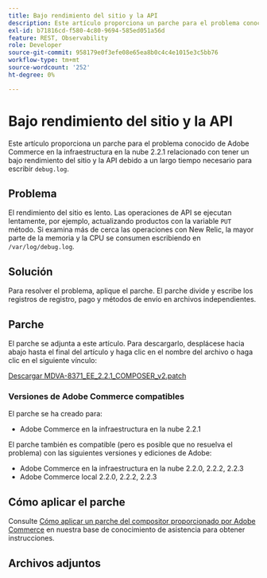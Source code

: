 ```yaml
---
title: Bajo rendimiento del sitio y la API
description: Este artículo proporciona un parche para el problema conocido de Adobe Commerce en la infraestructura en la nube 2.2.1 relacionado con un bajo rendimiento del sitio y la API provocado por un largo tiempo necesario para escribir debug.log.
exl-id: b71816cd-f580-4c80-9694-585ed051a56d
feature: REST, Observability
role: Developer
source-git-commit: 958179e0f3efe08e65ea8b0c4c4e1015e3c5bb76
workflow-type: tm+mt
source-wordcount: '252'
ht-degree: 0%

---
```


# Bajo rendimiento del sitio y la API

Este artículo proporciona un parche para el problema conocido de Adobe Commerce en la infraestructura en la nube 2.2.1 relacionado con tener un bajo rendimiento del sitio y la API debido a un largo tiempo necesario para escribir `debug.log`.

## Problema

El rendimiento del sitio es lento. Las operaciones de API se ejecutan lentamente, por ejemplo, actualizando productos con la variable `PUT` método. Si examina más de cerca las operaciones con New Relic, la mayor parte de la memoria y la CPU se consumen escribiendo en `/var/log/debug.log`.

## Solución

Para resolver el problema, aplique el parche. El parche divide y escribe los registros de registro, pago y métodos de envío en archivos independientes.

## Parche

El parche se adjunta a este artículo. Para descargarlo, desplácese hacia abajo hasta el final del artículo y haga clic en el nombre del archivo o haga clic en el siguiente vínculo:

[Descargar MDVA-8371\_EE\_2.2.1\_COMPOSER\_v2.patch](assets/MDVA-8371_EE_2.2.1_COMPOSER_v2.patch.zip)

### Versiones de Adobe Commerce compatibles

El parche se ha creado para:

* Adobe Commerce en la infraestructura en la nube 2.2.1

El parche también es compatible (pero es posible que no resuelva el problema) con las siguientes versiones y ediciones de Adobe:

* Adobe Commerce en la infraestructura en la nube 2.2.0, 2.2.2, 2.2.3
* Adobe Commerce local 2.2.0, 2.2.2, 2.2.3

## Cómo aplicar el parche

Consulte [Cómo aplicar un parche del compositor proporcionado por Adobe Commerce](/help/how-to/general/how-to-apply-a-composer-patch-provided-by-magento.md) en nuestra base de conocimiento de asistencia para obtener instrucciones.

## Archivos adjuntos
